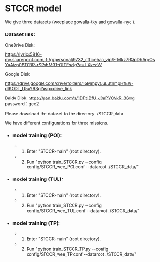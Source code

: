 # STCCR model

We give three datasets (weeplace gowalla-tky and gowalla-nyc ).

### Dataset link: 

OneDrive Disk:

https://lyrics5816-my.sharepoint.com/:f:/g/personal/9732_officehao_vip/ErMkz7RQpDhArpOsYaAicp0BT0BR-rSPshM91zOITEsclg?e=UXkccW

Google Disk:

https://drive.google.com/drive/folders/1SMmpyCuL3tnmpHfEW-dIKODT_U5uY93g?usp=drive_link

Baidu Disk:
https://pan.baidu.com/s/1DPsIBfU-J9aPY0VkR-86wg
password：gce2

Please download the dataset to the directory ./STCCR_data 

We have different configurations for three missions.

- ### model training (POI):
  
  - 1. Enter "STCCR-main" (root directory).
  - 2. Run "python train_STCCR.py --config config/STCCR_wee_POI.conf --dataroot ./STCCR_data/"
- ### model training (TUL):
  
  - 1. Enter "STCCR-main" (root directory).
  - 2. Run "python train_STCCR.py --config config/STCCR_wee_TUL.conf --dataroot ./STCCR_data/"
- ### model training (TP):
  
  - 1. Enter "STCCR-main" (root directory).
  - 2. Run "python train_STCCR_TP.py --config config/STCCR_wee_TP.conf --dataroot ./STCCR_data/"

